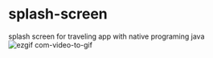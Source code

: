 # splash-screen
splash screen for traveling app with native programing java
![ezgif com-video-to-gif](https://user-images.githubusercontent.com/127936090/225291709-aa4da7c4-f829-4b9b-a852-305f2ebafc22.gif)
